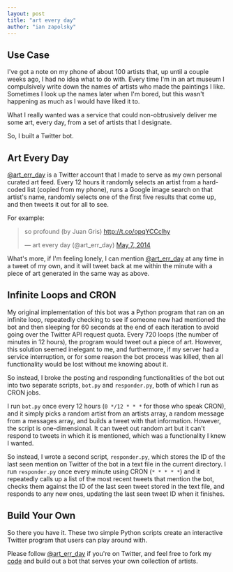 ```yaml
---
layout: post
title: "art every day"
author: "ian zapolsky"
---
```


## Use Case

I've got a note on my phone of about 100 artists that, up until a couple weeks
ago, I had no idea what to do with. Every time I'm in an art museum I 
compulsively write down the names of artists who made the paintings I like. 
Sometimes I look up the names later when I'm bored, but this wasn't happening 
as much as I would have liked it to. 

What I really wanted was a service that could non-obtrusively deliver me some 
art, every day, from a set of artists that I designate.

So, I built a Twitter bot.

## Art Every Day

[@art\_err\_day][aed] is a Twitter account that I made to serve as my own
personal curated art feed. Every 12 hours it randomly selects an artist from a 
hard-coded list (copied from my phone), runs a Google image search on that 
artist's name, randomly selects one of the first five results that come up, and 
then tweets it out for all to see.

For example:

<blockquote class="twitter-tweet" lang="en"><p>so profound (by Juan Gris) <a href="http://t.co/opqYCCclhy">http://t.co/opqYCCclhy</a></p>&mdash; art every day (@art_err_day) <a href="https://twitter.com/art_err_day/statuses/464011775285796866">May 7, 2014</a></blockquote>
<script async src="//platform.twitter.com/widgets.js" charset="utf-8"></script>

What's more, if I'm feeling lonely, I can mention [@art\_err\_day][aed] at any
time in a tweet of my own, and it will tweet back at me within the minute with 
a piece of art generated in the same way as above.

## Infinite Loops and CRON

My original implementation of this bot was a Python program that ran on an
infinite loop, repeatedly checking to see if someone new had mentioned the bot 
and then sleeping for 60 seconds at the end of each iteration to avoid going
over the Twitter API request quota. Every 720 loops (the number of minutes in
12 hours), the program would tweet out a piece of art. 
However, this solution seemed inelegant to me, and furthermore, if my server 
had a service interruption, or for some reason the bot process was killed, then
all functionality would be lost without me knowing about it.

So instead, I broke the posting and responding functionalities of the bot out 
into two separate scripts, `bot.py` and `responder.py`, both of which I run as 
CRON jobs. 

I run `bot.py` once every 12 hours (`0 */12 * * *` for those who speak CRON), 
and it simply picks a random artist from an artists array, a random
message from a messages array, and builds a tweet with that information.
However, the script is one-dimensional. It can tweet out random art but it 
can't respond to tweets in which it is mentioned, which was a functionality I 
knew I wanted.

So instead, I wrote a second script, `responder.py`, which stores the ID of the 
last seen mention on Twitter of the bot in a text file in the current 
directory. I run `responder.py` once every minute using CRON (`* * * * *`) and 
it repeatedly calls up a list of the most recent tweets that mention the bot, 
checks them against the ID of the last seen tweet stored in the text file, and 
responds to any new ones, updating the last seen tweet ID when it finishes.

## Build Your Own

So there you have it. These two simple Python scripts create an interactive 
Twitter program that users can play around with.

Please follow [@art\_err\_day][aed] if you're on Twitter, and feel free to fork
my [code][code] and build out a bot that serves your own collection of artists.

[aed]:https://twitter.com/art_err_day
[code]:https://github.com/ianzapolsky/art_err_day
